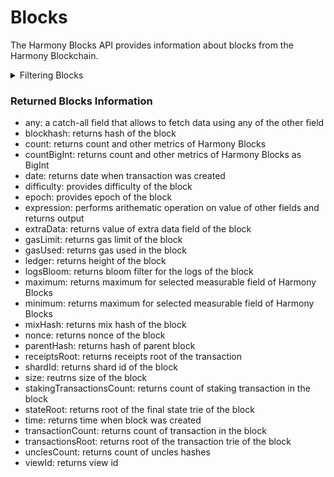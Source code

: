 # Blocks

The Harmony Blocks API provides information about blocks from the Harmony Blockchain.

<details>

<summary>Filtering Blocks</summary>

You can filter data using any of the following fields:

-   any: a catch-all field that applies OR logic and allows to filter using any of the other field
-   blockHash: filter by hash of the block
-   date: filter by date when block was created
-   difficulty: filter by difficulty of the block
-   epoch: filter epoch of the block
-   ledger: filter by block height 
-   miner: filter by address of the miner
-   nonce: filter by block nonce
-   options: filter data by ordering and limiting it
-   parentHash: filter by hash of parent block
-   shardId: filter by id of shard
-   size: filter by size of the block
-   stakingTransactionsCount: filter by count of staking transactions in the block
-   time: filter by time when block was created
-   transactionCount: filter by count of transaction in the block
-   unclesCount: filter by count of unlces= block hashes
-   viewId: filter by view id

</details>

### Returned Blocks Information

-   any: a catch-all field that allows to fetch data using any of the other field
-   blockhash: returns hash of the block
-   count: returns count and other metrics of Harmony Blocks
-   countBigInt: returns count and other metrics of Harmony Blocks as BigInt
-   date: returns date when transaction was created
-   difficulty: provides difficulty of the block
-   epoch: provides epoch of the block
-   expression: performs arithematic operation on value of other fields and returns output
-   extraData: returns value of extra data field of the block
-   gasLimit: returns gas limit of the block
-   gasUsed: returns gas used in the block
-   ledger: returns height of the block
-   logsBloom: returns bloom filter for the logs of the block
-   maximum: returns maximum for selected measurable field of Harmony Blocks
-   minimum: returns maximum for selected measurable field of Harmony Blocks
-   mixHash: returns mix hash of the block
-   nonce: returns nonce of the block
-   parentHash: returns hash of parent block
-   receiptsRoot: returns receipts root of the transaction
-   shardId: returns shard id of the block
-   size: reutrns size of the block
-   stakingTransactionsCount: returns count of staking transaction in the block
-   stateRoot: returns root of the final state trie of the block
-   time: returns time when block was created
-   transactionCount: returns count of transaction in the block 
-   transactionsRoot: returns root of the transaction trie of the block
-   unclesCount: returns count of uncles hashes
-   viewId: returns view id
